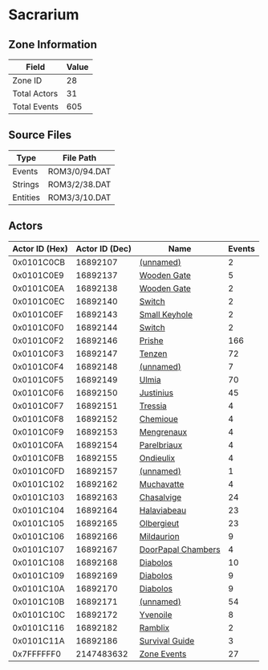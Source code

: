 # Sacrarium

## Zone Information

| Field        |   Value |
|--------------|---------|
| Zone ID      |      28 |
| Total Actors |      31 |
| Total Events |     605 |

## Source Files

| Type     | File Path     |
|----------|---------------|
| Events   | ROM3/0/94.DAT |
| Strings  | ROM3/2/38.DAT |
| Entities | ROM3/3/10.DAT |

## Actors

| Actor ID (Hex)   |   Actor ID (Dec) | Name                                                           |   Events |
|------------------|------------------|----------------------------------------------------------------|----------|
| 0x0101C0CB       |         16892107 | [(unnamed)](./16892107.md)                                     |        2 |
| 0x0101C0E9       |         16892137 | [Wooden Gate](./16892137%20-%20Wooden%20Gate.md)               |        5 |
| 0x0101C0EA       |         16892138 | [Wooden Gate](./16892138%20-%20Wooden%20Gate.md)               |        2 |
| 0x0101C0EC       |         16892140 | [Switch](./16892140%20-%20Switch.md)                           |        2 |
| 0x0101C0EF       |         16892143 | [Small Keyhole](./16892143%20-%20Small%20Keyhole.md)           |        2 |
| 0x0101C0F0       |         16892144 | [Switch](./16892144%20-%20Switch.md)                           |        2 |
| 0x0101C0F2       |         16892146 | [Prishe](./16892146%20-%20Prishe.md)                           |      166 |
| 0x0101C0F3       |         16892147 | [Tenzen](./16892147%20-%20Tenzen.md)                           |       72 |
| 0x0101C0F4       |         16892148 | [(unnamed)](./16892148.md)                                     |        7 |
| 0x0101C0F5       |         16892149 | [Ulmia](./16892149%20-%20Ulmia.md)                             |       70 |
| 0x0101C0F6       |         16892150 | [Justinius](./16892150%20-%20Justinius.md)                     |       45 |
| 0x0101C0F7       |         16892151 | [Tressia](./16892151%20-%20Tressia.md)                         |        4 |
| 0x0101C0F8       |         16892152 | [Chemioue](./16892152%20-%20Chemioue.md)                       |        4 |
| 0x0101C0F9       |         16892153 | [Mengrenaux](./16892153%20-%20Mengrenaux.md)                   |        4 |
| 0x0101C0FA       |         16892154 | [Parelbriaux](./16892154%20-%20Parelbriaux.md)                 |        4 |
| 0x0101C0FB       |         16892155 | [Ondieulix](./16892155%20-%20Ondieulix.md)                     |        4 |
| 0x0101C0FD       |         16892157 | [(unnamed)](./16892157.md)                                     |        1 |
| 0x0101C102       |         16892162 | [Muchavatte](./16892162%20-%20Muchavatte.md)                   |        4 |
| 0x0101C103       |         16892163 | [Chasalvige](./16892163%20-%20Chasalvige.md)                   |       24 |
| 0x0101C104       |         16892164 | [Halaviabeau](./16892164%20-%20Halaviabeau.md)                 |       23 |
| 0x0101C105       |         16892165 | [Olbergieut](./16892165%20-%20Olbergieut.md)                   |       23 |
| 0x0101C106       |         16892166 | [Mildaurion](./16892166%20-%20Mildaurion.md)                   |        9 |
| 0x0101C107       |         16892167 | [DoorPapal Chambers](./16892167%20-%20DoorPapal%20Chambers.md) |        4 |
| 0x0101C108       |         16892168 | [Diabolos](./16892168%20-%20Diabolos.md)                       |       10 |
| 0x0101C109       |         16892169 | [Diabolos](./16892169%20-%20Diabolos.md)                       |        9 |
| 0x0101C10A       |         16892170 | [Diabolos](./16892170%20-%20Diabolos.md)                       |        9 |
| 0x0101C10B       |         16892171 | [(unnamed)](./16892171.md)                                     |       54 |
| 0x0101C10C       |         16892172 | [Yvenoile](./16892172%20-%20Yvenoile.md)                       |        8 |
| 0x0101C116       |         16892182 | [Ramblix](./16892182%20-%20Ramblix.md)                         |        2 |
| 0x0101C11A       |         16892186 | [Survival Guide](./16892186%20-%20Survival%20Guide.md)         |        3 |
| 0x7FFFFFF0       |       2147483632 | [Zone Events](./Zone%20Events.md)                              |       27 |